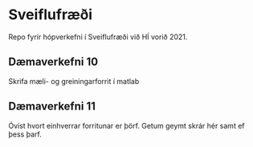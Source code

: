 # Sveiflufræði
Repo fyrir hópverkefni í Sveiflufræði við HÍ vorið 2021.

## Dæmaverkefni 10
Skrifa mæli- og greiningarforrit í matlab

## Dæmaverkefni 11
Óvíst hvort einhverrar forritunar er þörf. Getum geymt skrár hér samt ef þess þarf.
